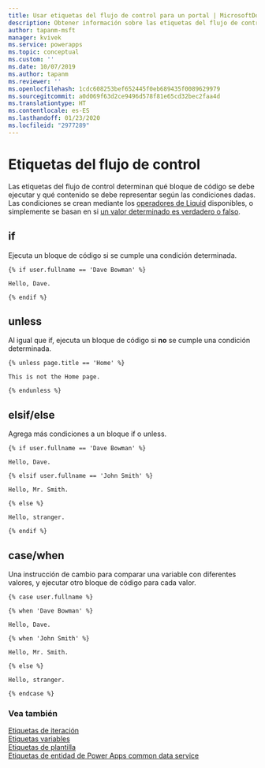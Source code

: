 ```yaml
---
title: Usar etiquetas del flujo de control para un portal | MicrosoftDocs
description: Obtener información sobre las etiquetas del flujo de control disponibles en el portal.
author: tapanm-msft
manager: kvivek
ms.service: powerapps
ms.topic: conceptual
ms.custom: ''
ms.date: 10/07/2019
ms.author: tapanm
ms.reviewer: ''
ms.openlocfilehash: 1cdc608253bef652445f0eb689435f0089629979
ms.sourcegitcommit: a0d069f63d2ce9496d578f81e65cd32bec2faa4d
ms.translationtype: HT
ms.contentlocale: es-ES
ms.lasthandoff: 01/23/2020
ms.locfileid: "2977289"
---
```

# <a name="control-flow-tags"></a>Etiquetas del flujo de control

Las etiquetas del flujo de control determinan qué bloque de código se debe ejecutar y qué contenido se debe representar según las condiciones dadas. Las condiciones se crean mediante los [operadores de Liquid](liquid-operators.md) disponibles, o simplemente se basan en si [un valor determinado es verdadero o falso](liquid-conditional-operators.md).  

## <a name="if"></a>if

Ejecuta un bloque de código si se cumple una condición determinada.

```
{% if user.fullname == 'Dave Bowman' %}

Hello, Dave.

{% endif %}
```

## <a name="unless"></a>unless

Al igual que if, ejecuta un bloque de código si **no** se cumple una condición determinada.

```
{% unless page.title == 'Home' %}

This is not the Home page.

{% endunless %}
```

## <a name="elsifelse"></a>elsif/else

Agrega más condiciones a un bloque if o unless.

```
{% if user.fullname == 'Dave Bowman' %}

Hello, Dave.

{% elsif user.fullname == 'John Smith' %}

Hello, Mr. Smith.

{% else %}

Hello, stranger.

{% endif %}
```

## <a name="casewhen"></a>case/when

Una instrucción de cambio para comparar una variable con diferentes valores, y ejecutar otro bloque de código para cada valor.

```
{% case user.fullname %}

{% when 'Dave Bowman' %}

Hello, Dave.

{% when 'John Smith' %}

Hello, Mr. Smith.

{% else %}

Hello, stranger.

{% endcase %}
```

### <a name="see-also"></a>Vea también

[Etiquetas de iteración](iteration-tags.md)<br>
[Etiquetas variables](variable-tags.md)<br>
[Etiquetas de plantilla](template-tags.md)<br>
[Etiquetas de entidad de Power Apps common data service](portals-entity-tags.md)
